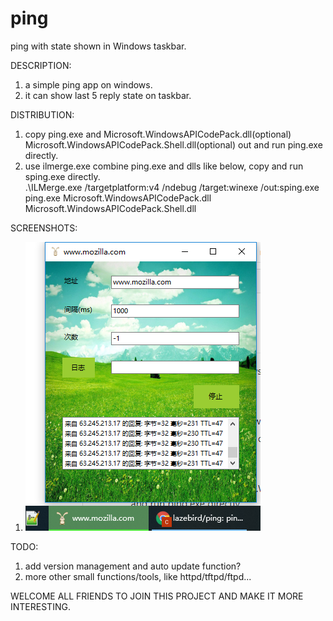 # ping
ping with state shown in Windows taskbar.

DESCRIPTION:
1. a simple ping app on windows.
2. it can show last 5 reply state on taskbar.

DISTRIBUTION:
1. copy ping.exe and Microsoft.WindowsAPICodePack.dll(optional) Microsoft.WindowsAPICodePack.Shell.dll(optional) out and run ping.exe directly.
2. use ilmerge.exe combine ping.exe and dlls like below, copy and run sping.exe directly.  
	.\ILMerge.exe /targetplatform:v4 /ndebug /target:winexe  /out:sping.exe ping.exe  Microsoft.WindowsAPICodePack.dll Microsoft.WindowsAPICodePack.Shell.dll

SCREENSHOTS:
1. ![Alt ?](./Screenshots.PNG)  

TODO:
1. add version management and auto update function?
2. more other small functions/tools, like httpd/tftpd/ftpd...

WELCOME ALL FRIENDS TO JOIN THIS PROJECT AND MAKE IT MORE INTERESTING.

